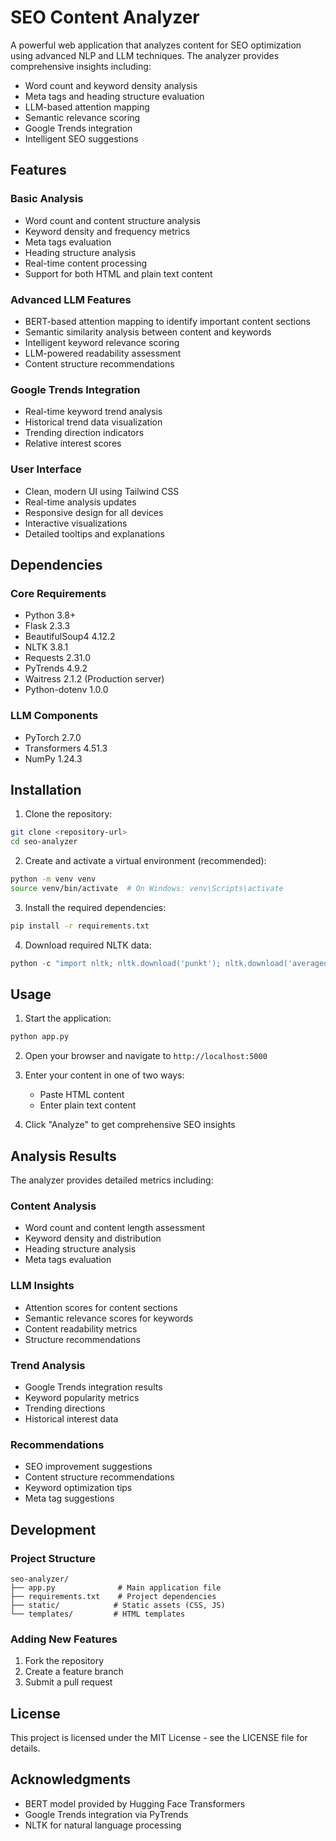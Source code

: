 # SEO Content Analyzer

A powerful web application that analyzes content for SEO optimization using advanced NLP and LLM techniques. The analyzer provides comprehensive insights including:

- Word count and keyword density analysis
- Meta tags and heading structure evaluation
- LLM-based attention mapping
- Semantic relevance scoring
- Google Trends integration
- Intelligent SEO suggestions

## Features

### Basic Analysis
- Word count and content structure analysis
- Keyword density and frequency metrics
- Meta tags evaluation
- Heading structure analysis
- Real-time content processing
- Support for both HTML and plain text content

### Advanced LLM Features
- BERT-based attention mapping to identify important content sections
- Semantic similarity analysis between content and keywords
- Intelligent keyword relevance scoring
- LLM-powered readability assessment
- Content structure recommendations

### Google Trends Integration
- Real-time keyword trend analysis
- Historical trend data visualization
- Trending direction indicators
- Relative interest scores

### User Interface
- Clean, modern UI using Tailwind CSS
- Real-time analysis updates
- Responsive design for all devices
- Interactive visualizations
- Detailed tooltips and explanations

## Dependencies

### Core Requirements
- Python 3.8+
- Flask 2.3.3
- BeautifulSoup4 4.12.2
- NLTK 3.8.1
- Requests 2.31.0
- PyTrends 4.9.2
- Waitress 2.1.2 (Production server)
- Python-dotenv 1.0.0

### LLM Components
- PyTorch 2.7.0
- Transformers 4.51.3
- NumPy 1.24.3

## Installation

1. Clone the repository:
```bash
git clone <repository-url>
cd seo-analyzer
```

2. Create and activate a virtual environment (recommended):
```bash
python -m venv venv
source venv/bin/activate  # On Windows: venv\Scripts\activate
```

3. Install the required dependencies:
```bash
pip install -r requirements.txt
```

4. Download required NLTK data:
```python
python -c "import nltk; nltk.download('punkt'); nltk.download('averaged_perceptron_tagger'); nltk.download('maxent_ne_chunker'); nltk.download('words'); nltk.download('stopwords')"
```

## Usage

1. Start the application:
```bash
python app.py
```

2. Open your browser and navigate to `http://localhost:5000`

3. Enter your content in one of two ways:
   - Paste HTML content
   - Enter plain text content

4. Click "Analyze" to get comprehensive SEO insights

## Analysis Results

The analyzer provides detailed metrics including:

### Content Analysis
- Word count and content length assessment
- Keyword density and distribution
- Heading structure analysis
- Meta tags evaluation

### LLM Insights
- Attention scores for content sections
- Semantic relevance scores for keywords
- Content readability metrics
- Structure recommendations

### Trend Analysis
- Google Trends integration results
- Keyword popularity metrics
- Trending directions
- Historical interest data

### Recommendations
- SEO improvement suggestions
- Content structure recommendations
- Keyword optimization tips
- Meta tag suggestions

## Development

### Project Structure
```
seo-analyzer/
├── app.py              # Main application file
├── requirements.txt    # Project dependencies
├── static/            # Static assets (CSS, JS)
└── templates/         # HTML templates
```

### Adding New Features
1. Fork the repository
2. Create a feature branch
3. Submit a pull request

## License

This project is licensed under the MIT License - see the LICENSE file for details.

## Acknowledgments

- BERT model provided by Hugging Face Transformers
- Google Trends integration via PyTrends
- NLTK for natural language processing
